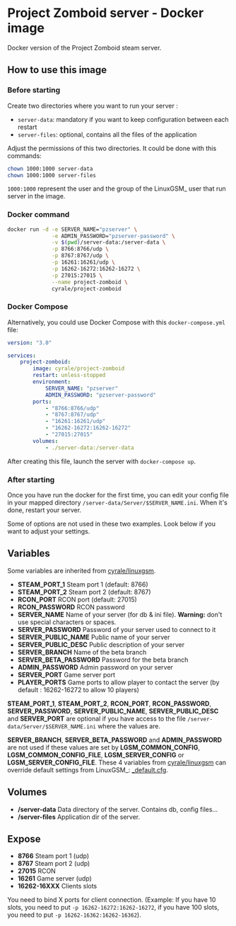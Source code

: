 # Project Zomboid server - Docker image

Docker version of the Project Zomboid steam server.

## How to use this image

### Before starting

Create two directories where you want to run your server :

-   `server-data`: mandatory if you want to keep configuration between each restart
-   `server-files`: optional, contains all the files of the application

Adjust the permissions of this two directories. It could be done with this commands:

```bash
chown 1000:1000 server-data
chown 1000:1000 server-files
```

`1000:1000` represent the user and the group of the LinuxGSM\_ user that run server in the image.

### Docker command

```bash
docker run -d -e SERVER_NAME="pzserver" \
              -e ADMIN_PASSWORD="pzserver-password" \
              -v $(pwd)/server-data:/server-data \
              -p 8766:8766/udp \
              -p 8767:8767/udp \
              -p 16261:16261/udp \
              -p 16262-16272:16262-16272 \
              -p 27015:27015 \
              --name project-zomboid \
              cyrale/project-zomboid
```

### Docker Compose

Alternatively, you could use Docker Compose with this `docker-compose.yml` file:

```yaml
version: "3.0"

services:
    project-zomboid:
        image: cyrale/project-zomboid
        restart: unless-stopped
        environment:
            SERVER_NAME: "pzserver"
            ADMIN_PASSWORD: "pzserver-password"
        ports:
            - "8766:8766/udp"
            - "8767:8767/udp"
            - "16261:16261/udp"
            - "16262-16272:16262-16272"
            - "27015:27015"
        volumes:
            - ./server-data:/server-data
```

After creating this file, launch the server with `docker-compose up`.

### After starting

Once you have run the docker for the first time, you can edit your config file in your mapped directory `/server-data/Server/$SERVER_NAME.ini`. When it's done, restart your server.

Some of options are not used in these two examples. Look below if you want to adjust your settings.

## Variables

Some variables are inherited from [cyrale/linuxgsm](https://github.com/cyrale/linuxgsm#variables).

-   **STEAM_PORT_1** Steam port 1 (default: 8766)
-   **STEAM_PORT_2** Steam port 2 (default: 8767)
-   **RCON_PORT** RCON port (default: 27015)
-   **RCON_PASSWORD** RCON password
-   **SERVER_NAME** Name of your server (for db & ini file). **Warning:** don't use special characters or spaces.
-   **SERVER_PASSWORD** Password of your server used to connect to it
-   **SERVER_PUBLIC_NAME** Public name of your server
-   **SERVER_PUBLIC_DESC** Public description of your server
-   **SERVER_BRANCH** Name of the beta branch
-   **SERVER_BETA_PASSWORD** Password for the beta branch
-   **ADMIN_PASSWORD** Admin password on your server
-   **SERVER_PORT** Game server port
-   **PLAYER_PORTS** Game ports to allow player to contact the server (by default : 16262-16272 to allow 10 players)

**STEAM_PORT_1**, **STEAM_PORT_2**, **RCON_PORT**, **RCON_PASSWORD**, **SERVER_PASSWORD**, **SERVER_PUBLIC_NAME**, **SERVER_PUBLIC_DESC** and **SERVER_PORT** are optional if you have access to the file `/server-data/Server/$SERVER_NAME.ini` where the values are.

**SERVER_BRANCH**, **SERVER_BETA_PASSWORD** and **ADMIN_PASSWORD** are not used if these values are set by **LGSM_COMMON_CONFIG**, **LGSM_COMMON_CONFIG_FILE**, **LGSM_SERVER_CONFIG** or **LGSM_SERVER_CONFIG_FILE**. These 4 variables from [cyrale/linuxgsm](https://github.com/cyrale/linuxgsm#variables) can override default settings from LinuxGSM\_: [\_default.cfg](https://github.com/GameServerManagers/LinuxGSM/blob/master/lgsm/config-default/config-lgsm/pzserver/_default.cfg).

## Volumes

-   **/server-data** Data directory of the server. Contains db, config files...
-   **/server-files** Application dir of the server.

## Expose

-   **8766** Steam port 1 (udp)
-   **8767** Steam port 2 (udp)
-   **27015** RCON
-   **16261** Game server (udp)
-   **16262-16XXX** Clients slots

You need to bind X ports for client connection. (Example: If you have 10 slots, you need to put `-p 16262-16272:16262-16272`, if you have 100 slots, you need to put `-p 16262-16362:16262-16362`).
